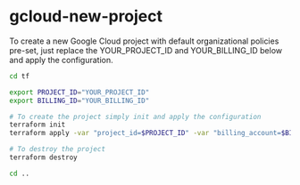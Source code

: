 # gcloud-new-project

To create a new Google Cloud project with default organizational policies pre-set, just replace the YOUR_PROJECT_ID and YOUR_BILLING_ID below and apply the configuration.

```bash
cd tf

export PROJECT_ID="YOUR_PROJECT_ID"
export BILLING_ID="YOUR_BILLING_ID"

# To create the project simply init and apply the configuration
terraform init
terraform apply -var "project_id=$PROJECT_ID" -var "billing_account=$BILLING_ID" -var "project_create=true"

# To destroy the project
terraform destroy

cd ..
```
